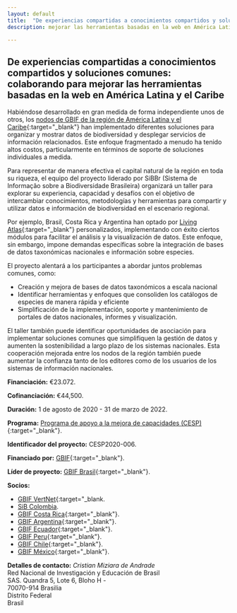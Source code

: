 ```yaml
---
layout: default
title:  "De experiencias compartidas a conocimientos compartidos y soluciones comunes: colaborando para mejorar las herramientas basadas en la web en América Latina y el Caribe"
description: mejorar las herramientas basadas en la web en América Latina y el Caribe 

---
```


## De experiencias compartidas a conocimientos compartidos y soluciones comunes: colaborando para mejorar las herramientas basadas en la web en América Latina y el Caribe

Habiéndose desarrollado en gran medida de forma independiente unos de otros, los [nodos de GBIF de la región de América Latina y el Caribe](https://www.gbif.org/the-gbif-network/latin-america){:target="_blank"} han implementado diferentes soluciones para organizar y mostrar datos de biodiversidad y desplegar servicios de información relacionados. Este enfoque fragmentado a menudo ha tenido altos costos, particularmente en términos de soporte de soluciones individuales a medida.  

Para representar de manera efectiva el capital natural de la región en toda su riqueza, el equipo del proyecto liderado por SiBBr (Sistema de Informação sobre a Biodiversidade Brasileira) organizará un taller para explorar su experiencia, capacidad y desafíos con el objetivo de intercambiar conocimientos, metodologías y herramientas para compartir y utilizar datos e información de biodiversidad en el escenario regional.  

Por ejemplo, Brasil, Costa Rica y Argentina han optado por [Living Atlas](https://living-atlases.gbif.org/){:target="_blank"} personalizados, implementando con éxito ciertos módulos para facilitar el análisis y la visualización de datos. Este enfoque, sin embargo, impone demandas específicas sobre la integración de bases de datos taxonómicas nacionales e información sobre especies.  

El proyecto alentará a los participantes a abordar juntos problemas comunes, como:  

-	Creación y mejora de bases de datos taxonómicos a escala nacional
-	Identificar herramientas y enfoques que consoliden los catálogos de especies de manera rápida y eficiente
-	Simplificación de la implementación, soporte y mantenimiento de portales de datos nacionales, informes y visualización.

El taller también puede identificar oportunidades de asociación para implementar soluciones comunes que simplifiquen la gestión de datos y aumenten la sostenibilidad a largo plazo de los sistemas nacionales. Esta cooperación mejorada entre los nodos de la región también puede aumentar la confianza tanto de los editores como de los usuarios de los sistemas de información nacionales.  


**Financiación:** €23.072. 

**Cofinanciación:** €44,500.

**Duración:** 1 de agosto de 2020 - 31 de marzo de 2022.

**Programa:** [Programa de apoyo a la mejora de capacidades (CESP)](https://www.gbif.org/programme/82219){:target="_blank"}.

**Identificador del proyecto:** CESP2020-006.

**Financiado por:** [GBIF](http://www.gbif.org/){:target="_blank"}.

**Líder de proyecto:** [GBIF Brasil](https://www.sibbr.gov.br/){:target="_blank"}.

**Socios:**
* [GBIF VertNet](https://www.gbif.org/country/US/about){:target="_blank.
* [SiB Colombia](https://biodiversidad.co).
* [GBIF Costa Rica](http://biodiversidad.go.cr/){:target="_blank"}.
* [GBIF Argentina](http://www.sndb.mincyt.gob.ar/){:target="_blank"}.
* [GBIF Ecuador](https://www.gbif.org/country/EC/about){:target="_blank"}.
* [GBIF Peru](https://www.gbif.org/country/PE/about){:target="_blank"}.
* [GBIF Chile](https://gbifchile.mma.gob.cl/){:target="_blank"}.
* [GBIF México](https://www.gob.mx/conabio){:target="_blank"}.

**Detalles de contacto:**
*Cristian Miziara de Andrade*  
Red Nacional de Investigación y Educación de Brasil  
SAS. Quandra 5, Lote 6, Bloho H -  
70070-914 Brasilia  
Distrito Federal  
Brasil
 
